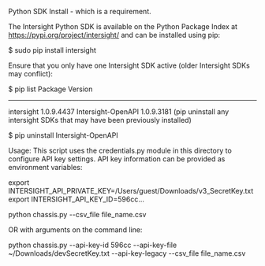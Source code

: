 Python SDK Install - which is a requirement.

The Intersight Python SDK is available on the Python Package Index at https://pypi.org/project/intersight/ and can be installed using pip:

$ sudo pip install intersight

Ensure that you only have one Intersight SDK active (older Intersight SDKs may conflict):

$ pip list
Package            Version   
------------------ ----------
<snip>
intersight         1.0.9.4437
Intersight-OpenAPI 1.0.9.3181
(pip uninstall any intersight SDKs that may have been previously installed)

$ pip uninstall Intersight-OpenAPI



Usage:
This script uses the credentials.py module in this directory to configure API key settings. API key information can be provided as environment variables:

export INTERSIGHT_API_PRIVATE_KEY=/Users/guest/Downloads/v3_SecretKey.txt
export INTERSIGHT_API_KEY_ID=596cc...

python chassis.py --csv_file file_name.csv

OR with arguments on the command line:

python chassis.py --api-key-id 596cc --api-key-file ~/Downloads/devSecretKey.txt --api-key-legacy --csv_file file_name.csv
